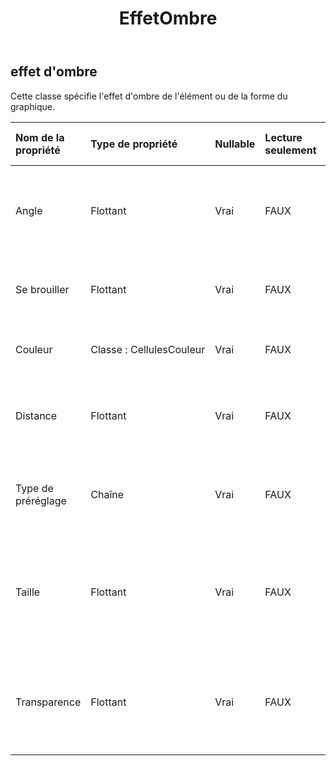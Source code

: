 ﻿---
title: EffetOmbre
second_title: Aspose.Cells Cloud Documen
type: docs
url: /fr/specification/model/shadoweffect/
description: "Aspose.Cells Spécification du modèle Cloud : ShadowEffect. Gérez sans effort Excel et d'autres feuilles de calcul avec des fonctionnalités telles que l'ouverture, la génération, l'édition, le fractionnement, la fusion, la comparaison et la conversion."
kwords: Excel, Office, feuille de calcul, Cloud REST API, ShadowEffect
weight: 50
---
## **effet d'ombre**

 Cette classe spécifie l'effet d'ombre de l'élément ou de la forme du graphique.

| Nom de la propriété| Type de propriété| Nullable| Lecture seulement| Valeur par défaut| Description|
|:- |:- |:- |:- |:- |:- |
| Angle| Flottant| Vrai| FAUX|| Obtient et définit l'angle d'éclairage. Plage de 0 à 359,9 degrés.|
| Se brouiller| Flottant| Vrai| FAUX|| Obtient et définit le flou de l'ombre. Gamme de 0 à 100 points.|
| Couleur| Classe : CellulesCouleur| Vrai| FAUX|| Obtient et définit la couleur de l'ombre.|
| Distance| Flottant| Vrai| FAUX|| Obtient et définit la distance de l'ombre. Gamme de 0 à 200 points.|
| Type de préréglage| Chaîne| Vrai| FAUX|| Obtient et définit le type d'ombre prédéfini de l'ombre.|
| Taille| Flottant| Vrai| FAUX|| Obtient et définit la taille de l'ombre. Plage de 0 à 2,0. Cela n’a aucun sens dans l’ombre intérieure.|
| Transparence| Flottant| Vrai| FAUX|| Obtient et définit le degré de transparence de l'ombre. Plage de 0,0 (opaque) à 1,0 (clair).|

